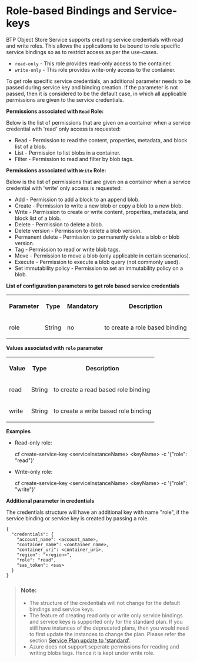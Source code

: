 <!-- loio8be157a916d943118200c3675bacde84 -->

# Role-based Bindings and Service-keys

BTP Object Store Service supports creating service credentials with read and write roles. This allows the applications to be bound to role specific service bindings so as to restrict access as per the use-cases.

-   `read-only` - This role provides read-only access to the container.
-   `write-only` - This role provides write-only access to the container.

To get role specific service credentials, an additional parameter needs to be passed during service key and binding creation. If the parameter is not passed, then it is considered to be the default case, in which all applicable permissions are given to the service credentials.

**Permissions associated with `Read` Role:**

Below is the list of permissions that are given on a container when a service credential with 'read' only access is requested:

-   Read - Permission to read the content, properties, metadata, and block list of a blob.
-   List - Permission to list blobs in a container.
-   Filter - Permission to read and filter by blob tags.

**Permissions associated with `Write` Role:**

Below is the list of permissions that are given on a container when a service credential with 'write' only access is requested:

-   Add - Permission to add a block to an append blob.
-   Create - Permission to write a new blob or copy a blob to a new blob.
-   Write - Permission to create or write content, properties, metadata, and block list of a blob.
-   Delete - Permission to delete a blob.
-   Delete version - Permission to delete a blob version.
-   Permanent delete - Permission to permanently delete a blob or blob version.
-   Tag - Permission to read or write blob tags.
-   Move - Permission to move a blob \(only applicable in certain scenarios\).
-   Execute - Permission to execute a blob query \(not commonly used\).
-   Set immutability policy - Permission to set an immutability policy on a blob.

**List of configuration parameters to get role based service credentials**


<table>
<tr>
<th valign="top">

Parameter

</th>
<th valign="top">

Type

</th>
<th valign="top">

Mandatory

</th>
<th valign="top">

Description

</th>
</tr>
<tr>
<td valign="top">

role

</td>
<td valign="top">

String

</td>
<td valign="top">

no

</td>
<td valign="top">

to create a role based binding

</td>
</tr>
</table>

**Values associated with `role` parameter**


<table>
<tr>
<th valign="top">

Value

</th>
<th valign="top">

Type

</th>
<th valign="top">

Description

</th>
</tr>
<tr>
<td valign="top">

read

</td>
<td valign="top">

String

</td>
<td valign="top">

to create a read based role binding

</td>
</tr>
<tr>
<td valign="top">

write

</td>
<td valign="top">

String

</td>
<td valign="top">

to create a write based role binding

</td>
</tr>
</table>

**Examples**

-   Read-only role:

    cf create-service-key <serviceInstanceName\> <keyName\> -c '\{"role": "read"\}'

-   Write-only role:

    cf create-service-key <serviceInstanceName\> <keyName\> -c '\{"role": "write"\}'


**Additional parameter in credentials**

The credentials structure will have an additional key with name "role", if the service binding or service key is created by passing a role.

```
{
  "credentials": {
    "account_name": <account_name>,
    "container_name": <container_name>,
    "container_uri": <container_uri>,
    "region": "<region>",
    "role": "read",
    "sas_token": <sas>
  }
}
```

> ### Note:  
> -   The structure of the credentials will not change for the default bindings and service keys.
> -   The feature of creating read only or write only service bindings and service keys is supported only for the standard plan. If you still have instances of the deprecated plans, then you would need to first update the instances to change the plan. Please refer the section [Service Plan update to 'standard'](service-plan-update-to-standard-d891fb7.md).
> -   Azure does not support seperate permissions for reading and writing blobs tags. Hence it is kept under write role.

